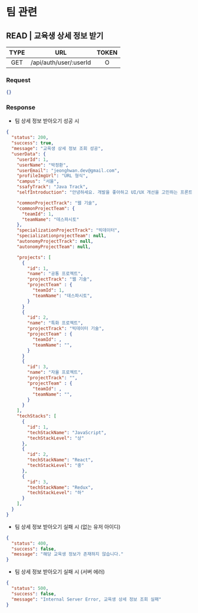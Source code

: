 # 팀 관련

## READ | 교육생 상세 정보 받기

| TYPE |          URL           | TOKEN |
| :--: | :--------------------: | :---: |
| GET  | /api/auth/user/:userId |   O   |

### Request

```json
{}
```

### Response

- 팀 상세 정보 받아오기 성공 시

```json
{
  "status": 200,
  "success": true,
  "message": "교육생 상세 정보 조회 성공",
  "userData": {
    "userId": 1,
    "userName": "박정환",
    "userEmail": "jeonghwan.dev@gmail.com",
    "profileImgUrl": "URL 형식",
    "campus": "서울",
    "ssafyTrack": "Java Track",
    "selfIntroduction": "안녕하세요. 개발을 좋아하고 UI/UX 개선을 고민하는 프론트엔드 개발자 박정환입니다.",

    "commonProjectTrack": "웹 기술",
    "commonProjectTeam": {
      "teamId": 1,
      "teamName": "데스파시토"
    },
    "specializationProjectTrack": "빅데이터",
    "specializationprojectTeam": null,
    "autonomyProjectTrack": null,
    "autonomyProjectTeam": null,

    "projects": [
      {
        "id": 1,
        "name": "공통 프로젝트",
        "projectTrack": "웹 기술",
        "projectTeam" : {
          "teamId": 1,
          "teamName": "데스파시토",
        }
      }
      {
        "id": 2,
        "name": "특화 프로젝트",
        "projectTrack": "빅데이터 기술",
        "projectTeam" : {
          "teamId": ,
          "teamName": "",
        }
      }
      {
        "id": 3,
        "name": "자율 프로젝트",
        "projectTrack": "",
        "projectTeam" : {
          "teamId": ,
          "teamName": "",
        }
      }
    ],
    "techStacks": [
      {
        "id": 1,
        "techStackName": "JavaScript",
        "techStackLevel": "상"
      },
      {
        "id": 2,
        "techStackName": "React",
        "techStackLevel": "중"
      },
      {
        "id": 3,
        "techStackName": "Redux",
        "techStackLevel": "하"
      }
    ],
  }
}
```

- 팀 상세 정보 받아오기 실패 시 (없는 유저 아이디)

```json
{
  "status": 400,
  "success": false,
  "message": "해당 교육생 정보가 존재하지 않습니다."
}
```

- 팀 상세 정보 받아오기 실패 시 (서버 에러)

```json
{
  "status": 500,
  "success": false,
  "message": "Internal Server Error, 교육생 상세 정보 조회 실패"
}
```
